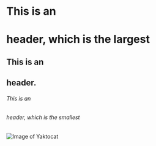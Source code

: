 # This is an <h1> header, which is the largest
## This is an <h2> header.
###### This is an <h6> header, which is the smallest

![Image of Yaktocat](https://octodex.github.com/images/yaktocat.png)
